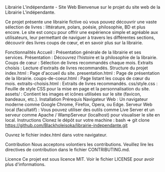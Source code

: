 Librairie L'indépendante - Site Web
Bienvenue sur le projet du site web de la Librairie L'indépendante.

Ce projet présente une librairie fictive où vous pouvez découvrir une vaste sélection de livres : littérature, polars, poésie, philosophie, BD et plus encore. Le site est conçu pour offrir une expérience simple et agréable aux utilisateurs, leur permettant de naviguer à travers les différentes sections, découvrir des livres coups de cœur, et en savoir plus sur la librairie.

Fonctionnalités
Accueil : Présentation générale de la librairie et ses services.
Présentation : Découvrez l’histoire et la philosophie de la librairie.
Coups de cœur : Sélection de livres recommandés chaque mois.
Extraits choisis : Lecture d'extraits de livres recommandés.
Structure du projet
index.html : Page d'accueil du site.
presentation.html : Page de présentation de la librairie.
coups-de-coeur.html : Page listant les coups de cœur du mois.
extraits-choisis.html : Extraits de livres recommandés.
css/style.css : Feuille de style CSS pour la mise en page et la personnalisation du site.
assets/ : Contient les images et icônes utilisées sur le site (favicon, bandeaux, etc.).
Installation
Prérequis
Navigateur Web : Un navigateur moderne comme Google Chrome, Firefox, Opera, ou Edge.
Serveur Web local (facultatif) : Vous pouvez utiliser des outils comme Live Server et un serveur comme Apache / WampServeur (localhost) pour visualiser le site en local.
Instructions
Clonez le dépôt sur votre machine : bash => git clone https://github.com/Blackholeisoka/librairie-independante.git

Ouvrez le fichier index.html dans votre navigateur.

Contribution
Nous acceptons volontiers les contributions. Veuillez lire les directives de contribution dans le fichier CONTRIBUTING.md.

Licence
Ce projet est sous licence MIT. Voir le fichier LICENSE pour avoir plus d'informations.
